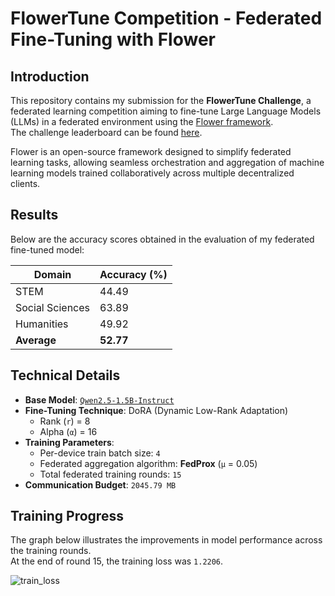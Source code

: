 # FlowerTune Competition - Federated Fine-Tuning with Flower

## Introduction
This repository contains my submission for the **FlowerTune Challenge**, a federated learning competition aiming to fine-tune Large Language Models (LLMs) in a federated environment using the [Flower framework](https://flower.ai).  
The challenge leaderboard can be found [here](https://flower.ai/benchmarks/llm-leaderboard/nlp/).

Flower is an open-source framework designed to simplify federated learning tasks, allowing seamless orchestration and aggregation of machine learning models trained collaboratively across multiple decentralized clients.

## Results
Below are the accuracy scores obtained in the evaluation of my federated fine-tuned model:

| Domain           | Accuracy (%) |
|------------------|--------------|
| STEM             | 44.49        |
| Social Sciences  | 63.89        |
| Humanities       | 49.92        |
| **Average**      | **52.77**    |

## Technical Details

- **Base Model**: [`Qwen2.5-1.5B-Instruct`](https://huggingface.co/Qwen/Qwen2.5-1.5B-Instruct)
- **Fine-Tuning Technique**: DoRA (Dynamic Low-Rank Adaptation)
  - Rank (`r`) = 8
  - Alpha (`α`) = 16
- **Training Parameters**:
  - Per-device train batch size: `4`
  - Federated aggregation algorithm: **FedProx** (`μ` = 0.05)
  - Total federated training rounds: `15`
- **Communication Budget**: `2045.79 MB`

## Training Progress

The graph below illustrates the improvements in model performance across the training rounds.  
At the end of round 15, the training loss was `1.2206`.

![train_loss](https://github.com/user-attachments/assets/9903af1a-903f-40bc-a046-a1e1fc62c82d)

